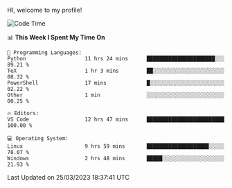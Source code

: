 HI, welcome to my profile!
<!--START_SECTION:waka-->
![Code Time](http://img.shields.io/badge/Code%20Time-657%20hrs%2039%20mins-blue)

📊 **This Week I Spent My Time On** 

```text
💬 Programming Languages: 
Python                   11 hrs 24 mins      ██████████████████████░░░   89.21 % 
TeX                      1 hr 3 mins         ██░░░░░░░░░░░░░░░░░░░░░░░   08.32 % 
PowerShell               17 mins             █░░░░░░░░░░░░░░░░░░░░░░░░   02.22 % 
Other                    1 min               ░░░░░░░░░░░░░░░░░░░░░░░░░   00.25 % 

🔥 Editors: 
VS Code                  12 hrs 47 mins      █████████████████████████   100.00 % 

💻 Operating System: 
Linux                    9 hrs 59 mins       ████████████████████░░░░░   78.07 % 
Windows                  2 hrs 48 mins       █████░░░░░░░░░░░░░░░░░░░░   21.93 % 
```


 Last Updated on 25/03/2023 18:37:41 UTC
<!--END_SECTION:waka-->
